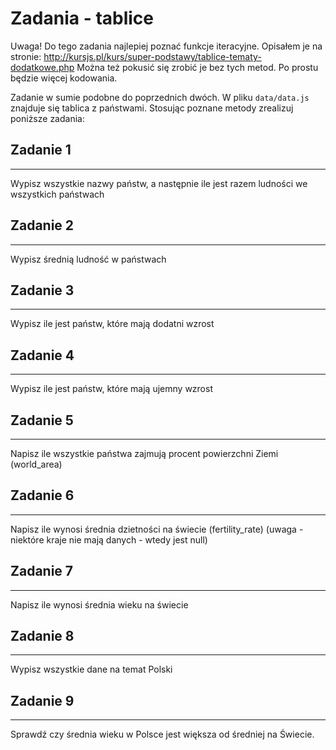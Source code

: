 # Zadania - tablice


Uwaga! Do tego zadania najlepiej poznać funkcje iteracyjne. Opisałem je na stronie:
http://kursjs.pl/kurs/super-podstawy/tablice-tematy-dodatkowe.php
Można też pokusić się zrobić je bez tych metod. Po prostu będzie więcej kodowania.

Zadanie w sumie podobne do poprzednich dwóch.
W pliku `data/data.js` znajduje się tablica z państwami.
Stosując poznane metody zrealizuj poniższe zadania:


## Zadanie 1
--------------------------
Wypisz wszystkie nazwy państw, a następnie ile jest razem ludności we wszystkich państwach


## Zadanie 2
--------------------------
Wypisz średnią ludność w państwach


## Zadanie 3
--------------------------
Wypisz ile jest państw, które mają dodatni wzrost


## Zadanie 4
--------------------------
Wypisz ile jest państw, które mają ujemny wzrost


## Zadanie 5
--------------------------
Napisz ile wszystkie państwa zajmują procent powierzchni Ziemi (world_area)


## Zadanie 6
--------------------------
Napisz ile wynosi średnia dzietności na świecie (fertility_rate) (uwaga - niektóre kraje nie mają danych - wtedy jest null)


## Zadanie 7
--------------------------
Napisz ile wynosi średnia wieku na świecie


## Zadanie 8
--------------------------
Wypisz wszystkie dane na temat Polski


## Zadanie 9
--------------------------
Sprawdź czy średnia wieku w Polsce jest większa od średniej na Świecie.
